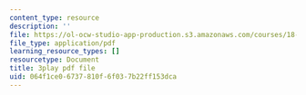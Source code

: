 ```yaml
---
content_type: resource
description: ''
file: https://ol-ocw-studio-app-production.s3.amazonaws.com/courses/18-01sc-single-variable-calculus-fall-2010/064f1ce06737810f6f037b22ff153dca_CXKoCMVqM9s.pdf
file_type: application/pdf
learning_resource_types: []
resourcetype: Document
title: 3play pdf file
uid: 064f1ce0-6737-810f-6f03-7b22ff153dca
---
```


